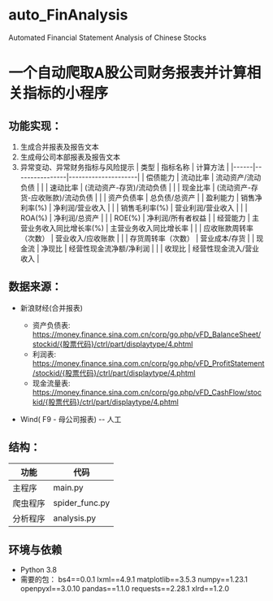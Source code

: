 # auto_FinAnalysis
Automated Financial Statement Analysis of Chinese Stocks

# 一个自动爬取A股公司财务报表并计算相关指标的小程序

## 功能实现：

1. 生成合并报表及报告文本
2. 生成母公司本部报表及报告文本
3. 异常变动、异常财务指标与风险提示
| 类型   | 指标名称           | 计算方法                |
|------|----------------|---------------------|
| 偿债能力 | 流动比率           | 流动资产/流动负债           |
|      | 速动比率           | (流动资产-存货)/流动负债      |
|      | 现金比率           | (流动资产-存货-应收账款)/流动负债 |
|      | 资产负债率          | 总负债/总资产             |
| 盈利能力 | 销售净利率(%)       | 净利润/营业收入            |
|      | 销售毛利率(%)       | 营业利润/营业收入           |
|      | ROA(%)         | 净利润/总资产             |
|      | ROE(%)         | 净利润/所有者权益           |
| 经营能力 | 主营业务收入同比增长率(%) | 主营业务收入同比增长率         |
|      | 应收账款周转率（次数）    | 营业收入/应收账款           |
|      | 存货周转率（次数）      | 营业成本/存货             |
| 现金流  | 净现比            | 经营性现金流净额/净利润        |
|      | 收现比            | 经营性现金流入/营业收入        |

## 数据来源：
* 新浪财经(合并报表)
    * 资产负债表:  
    https://money.finance.sina.com.cn/corp/go.php/vFD_BalanceSheet/stockid/{股票代码}/ctrl/part/displaytype/4.phtml
    * 利润表:  
    https://money.finance.sina.com.cn/corp/go.php/vFD_ProfitStatement/stockid/{股票代码}/ctrl/part/displaytype/4.phtml
    * 现金流量表:  
    https://money.finance.sina.com.cn/corp/go.php/vFD_CashFlow/stockid/{股票代码}/ctrl/part/displaytype/4.phtml

* Wind( F9 - 母公司报表) -- 人工

## 结构：
|功能|代码|
|---|---|
|主程序|main.py|
|爬虫程序|spider_func.py|
|分析程序|analysis.py|

## 环境与依赖
* Python 3.8
* 需要的包：
   bs4==0.0.1
   lxml==4.9.1
   matplotlib==3.5.3
   numpy==1.23.1
   openpyxl==3.0.10
   pandas==1.1.0
   requests==2.28.1
   xlrd==1.2.0
